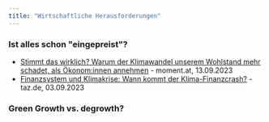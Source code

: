 ```yaml
---
title: "Wirtschaftliche Herausforderungen"
---
```


### Ist alles schon "eingepreist"?

- [Stimmt das wirklich? Warum der Klimawandel unserem Wohlstand mehr schadet, als Ökonom:innen annehmen](https://www.moment.at/story/klimakrise-wohlstand-oekonomie) - moment.at, 13.09.2023
- [Finanzsystem und Klimakrise: Wann kommt der Klima-Finanzcrash?](https://taz.de/Finanzsystem-und-Klimakrise/!5954984/) - taz.de, 03.09.2023

### Green Growth vs. degrowth?
